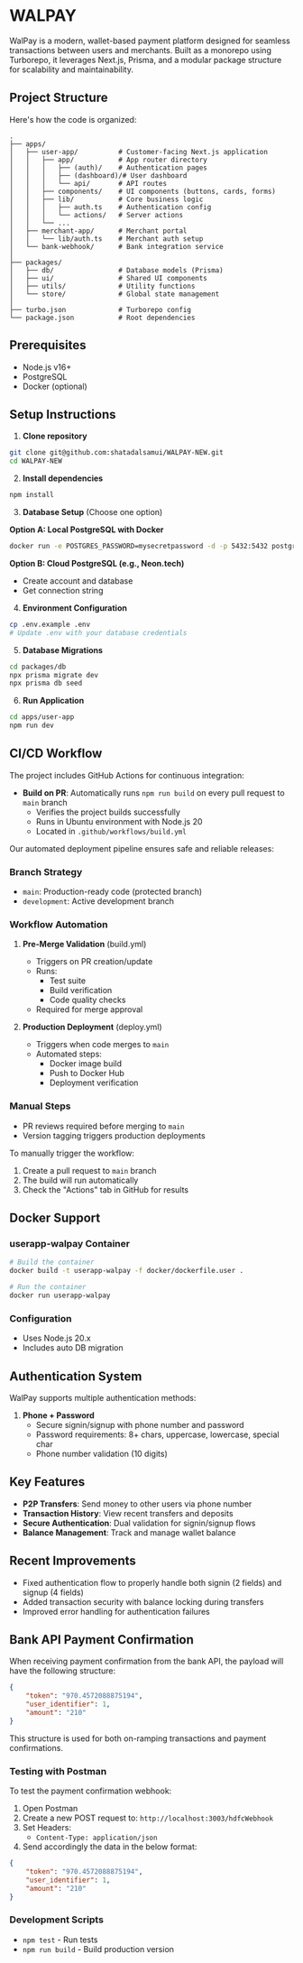  
# WALPAY

WalPay is a modern, wallet-based payment platform designed for seamless transactions between users and merchants. Built as a monorepo using Turborepo, it leverages Next.js, Prisma, and a modular package structure for scalability and maintainability.

## Project Structure

Here's how the code is organized:

```
.
├── apps/
│   ├── user-app/          # Customer-facing Next.js application
│   │   ├── app/           # App router directory
│   │   │   ├── (auth)/    # Authentication pages
│   │   │   ├── (dashboard)/# User dashboard
│   │   │   └── api/       # API routes
│   │   ├── components/    # UI components (buttons, cards, forms)
│   │   ├── lib/           # Core business logic
│   │   │   ├── auth.ts    # Authentication config
│   │   │   └── actions/   # Server actions
│   │   └── ...
│   ├── merchant-app/      # Merchant portal
│   │   └── lib/auth.ts    # Merchant auth setup
│   └── bank-webhook/      # Bank integration service
│
├── packages/
│   ├── db/                # Database models (Prisma)
│   ├── ui/                # Shared UI components
│   ├── utils/             # Utility functions
│   └── store/             # Global state management
│
├── turbo.json             # Turborepo config
└── package.json           # Root dependencies
```

## Prerequisites
- Node.js v16+
- PostgreSQL
- Docker (optional)

## Setup Instructions

1. **Clone repository**
```bash
git clone git@github.com:shatadalsamui/WALPAY-NEW.git
cd WALPAY-NEW
```

2. **Install dependencies**
```bash
npm install
```

3. **Database Setup** (Choose one option)

**Option A: Local PostgreSQL with Docker**
```bash
docker run -e POSTGRES_PASSWORD=mysecretpassword -d -p 5432:5432 postgres
```

**Option B: Cloud PostgreSQL (e.g., Neon.tech)**
- Create account and database
- Get connection string

4. **Environment Configuration**
```bash
cp .env.example .env
# Update .env with your database credentials
```

5. **Database Migrations**
```bash
cd packages/db
npx prisma migrate dev
npx prisma db seed
```

6. **Run Application**
```bash
cd apps/user-app
npm run dev
```

## CI/CD Workflow

The project includes GitHub Actions for continuous integration:

- **Build on PR**: Automatically runs `npm run build` on every pull request to `main` branch
  - Verifies the project builds successfully
  - Runs in Ubuntu environment with Node.js 20
  - Located in `.github/workflows/build.yml`

Our automated deployment pipeline ensures safe and reliable releases:

### Branch Strategy
- `main`: Production-ready code (protected branch)
- `development`: Active development branch

### Workflow Automation

1. **Pre-Merge Validation** (build.yml)
   - Triggers on PR creation/update
   - Runs:
     - Test suite
     - Build verification
     - Code quality checks
   - Required for merge approval

2. **Production Deployment** (deploy.yml)
   - Triggers when code merges to `main`
   - Automated steps:
     - Docker image build
     - Push to Docker Hub
     - Deployment verification


### Manual Steps
- PR reviews required before merging to `main`
- Version tagging triggers production deployments

To manually trigger the workflow:
1. Create a pull request to `main` branch
2. The build will run automatically
3. Check the "Actions" tab in GitHub for results

## Docker Support

### userapp-walpay Container
```bash
# Build the container
docker build -t userapp-walpay -f docker/dockerfile.user .

# Run the container
docker run userapp-walpay
```

### Configuration
- Uses Node.js 20.x
- Includes auto DB migration

## Authentication System

WalPay supports multiple authentication methods:

1. **Phone + Password**
   - Secure signin/signup with phone number and password
   - Password requirements: 8+ chars, uppercase, lowercase, special char
   - Phone number validation (10 digits)

## Key Features

- **P2P Transfers**: Send money to other users via phone number
- **Transaction History**: View recent transfers and deposits
- **Secure Authentication**: Dual validation for signin/signup flows
- **Balance Management**: Track and manage wallet balance

## Recent Improvements

- Fixed authentication flow to properly handle both signin (2 fields) and signup (4 fields)
- Added transaction security with balance locking during transfers
- Improved error handling for authentication failures

## Bank API Payment Confirmation

When receiving payment confirmation from the bank API, the payload will have the following structure:

```json
{
    "token": "970.4572088875194",
    "user_identifier": 1,
    "amount": "210"
}
```

This structure is used for both on-ramping transactions and payment confirmations.

### Testing with Postman
To test the payment confirmation webhook:
1. Open Postman
2. Create a new POST request to: `http://localhost:3003/hdfcWebhook`
3. Set Headers:
   - `Content-Type: application/json`
4. Send accordingly the data in the below format:

```json
{
    "token": "970.4572088875194",
    "user_identifier": 1,
    "amount": "210"
}
```

### Development Scripts
- `npm test` - Run tests
- `npm run build` - Build production version
 
 
